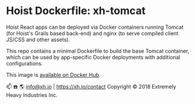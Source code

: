 # Hoist Dockerfile: xh-tomcat

Hoist React apps can be deployed via Docker containers running Tomcat (for Hoist's Grails based
back-end) and nginx (to serve compiled client JS/CSS and other assets).

This repo contains a minimal Dockerfile to build the base Tomcat container, which can be used
by app-specific Docker deployments with additional configurations.

This image is [available on Docker Hub](https://hub.docker.com/r/xhio/xh-tomcat/).

:mailbox: :phone: :earth_americas: info@xh.io | https://xh.io/contact
Copyright © 2018 Extremely Heavy Industries Inc.
